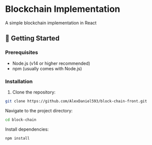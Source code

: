# Blockchain Implementation

A simple blockchain implementation in React

## 🚀 Getting Started

### Prerequisites
- Node.js (v14 or higher recommended)
- npm (usually comes with Node.js)

### Installation
1. Clone the repository:
```bash
git clone https://github.com/AlexDaniel593/block-chain-front.git
```
   
Navigate to the project directory:

```bash
cd block-chain
```

Install dependencies:

```bash
npm install
```
